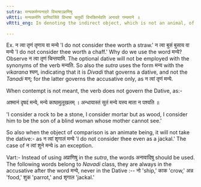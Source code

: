 ```yaml
---
sutra: मन्यकर्मण्यनादरे विभाषाऽप्राणिषु
vRtti: मन्यकर्मणि प्राणिवर्जिते विभाषा चतुर्थी विभक्तिर्भवति अनादरे गम्यमाने ॥
vRtti_eng: In denoting the indirect object, which is not an animal, of the verb _manya_ 'to think,' the dative case is optionally employed, when contempt is to be shown.

---
```

Ex. न त्वा तृणं तृणाय वा मन्ये 'I do not consider thee worth a straw.' न त्वा बुसं बुसाय वा मन्ये 'I do not consider thee worth a chaff.' Why do we use the word मन्ये? Observe न त्वा तृणं चिन्तयामि. The optional dative will not be employed with the synonyms of the verb मन्यति. So also the _sutra_ uses the form मन्य with the _vikarana_ श्यण्, indicating that it is _Divadi_ that governs a dative, and not the _Tanadi_ मन्; for the latter governs the accusative only, as न त्वां तृणं मन्ये.

When contempt is not meant, the verb does not govern the Dative, as:-

अश्मानं दृषदं मन्ये, मन्ये काष्ठमुलूखलम् । अन्धायास्तं सुतं मन्ये यस्य माता न पश्यति ॥

'I consider a rock to be a stone, I consider mortar but as wood, I consider him to be the son of a blind woman whose mother cannot see.'

So also when the object of comparison is an animate being, it will not take the dative:- as न त्वां शृगालं मन्ये 'I do not consider thee even as a jackal.' The case of न त्वां शुने मन्ये is an exception.

Vart:- Instead of using अप्राणिषु in the _sutra_, the words अनावादिषु should be used. The following words belong to _Navadi_ class, they are always in the accusative after the word मन्ये, never in the Dative :-- नो 'ship,' काक 'crow,' अन्न 'food,' शुक 'parrot,' and शृगाल 'jackal.'